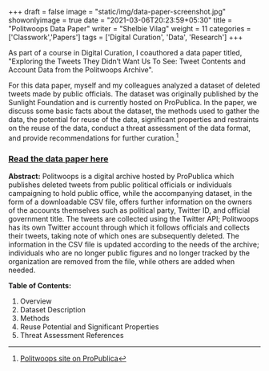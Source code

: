 +++
draft = false
image = "static/img/data-paper-screenshot.jpg"
showonlyimage = true
date = "2021-03-06T20:23:59+05:30"
title = "Politwoops Data Paper"
writer = "Shelbie Vilag"
weight = 11
categories = ['Classwork','Papers']
tags = ['Digital Curation', 'Data', 'Research']
+++

As part of a course in Digital Curation, I coauthored a data paper titled, "Exploring the Tweets They Didn’t Want Us To See: Tweet Contents and Account Data from the Politwoops Archive".
<!--more-->

For this data paper, myself and my colleagues analyzed a dataset of deleted tweets made by public officials. The dataset was originally published by the Sunlight Foundation and is currently hosted on ProPublica. In the paper, we discuss some basic facts about the dataset, the methods used to gather the data, the potential for reuse of the data, significant properties and restraints on the reuse of the data, conduct a threat assessment of the data format, and provide recommendations for further curation.[^1]

### [Read the data paper here](https://svilag.github.io/SI667-Data-Paper/)

**Abstract:** Politwoops is a digital archive hosted by ProPublica which publishes deleted tweets from public political officials or individuals campaigning to hold public office, while the accompanying dataset, in the form of a downloadable CSV file, offers further information on the owners of the accounts themselves such as political party, Twitter ID, and official government title. The tweets are collected using the Twitter API; Politwoops has its own Twitter account through which it follows officials and collects their tweets, taking note of which ones are subsequently deleted. The information in the CSV file is updated according to the needs of the archive; individuals who are no longer public figures and no longer tracked by the organization are removed from the file, while others are added when needed.

**Table of Contents:**

1. Overview
2. Dataset Description
3. Methods
4. Reuse Potential and Significant Properties
5. Threat Assessment References

[^1]: [Politwoops site on ProPublica](https://projects.propublica.org/politwoops/)
